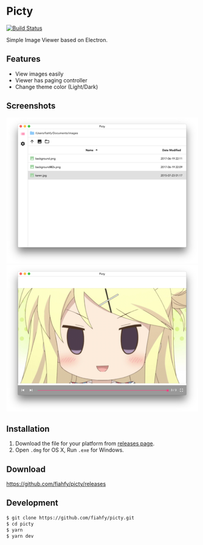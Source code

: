 # Picty
[![Build Status](https://travis-ci.org/fiahfy/picty.svg?branch=master)](https://travis-ci.org/fiahfy/picty)

Simple Image Viewer based on Electron.


## Features
* View images easily
* Viewer has paging controller
* Change theme color (Light/Dark)


## Screenshots
![screenshot](./build/screenshot1.png?raw=true)
![screenshot](./build/screenshot2.png?raw=true)


## Installation
1. Download the file for your platform from [releases page](https://github.com/fiahfy/picty/releases).
2. Open `.dmg` for OS X, Run `.exe` for Windows.


## Download
https://github.com/fiahfy/picty/releases


## Development
```
$ git clone https://github.com/fiahfy/picty.git
$ cd picty
$ yarn
$ yarn dev
```
